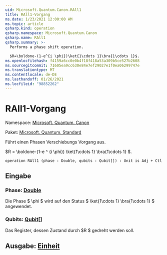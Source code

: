 ```yaml
---
uid: Microsoft.Quantum.Canon.RAll1
title: RAll1-Vorgang
ms.date: 1/23/2021 12:00:00 AM
ms.topic: article
qsharp.kind: operation
qsharp.namespace: Microsoft.Quantum.Canon
qsharp.name: RAll1
qsharp.summary: >-
  Performs a phase shift operation.

  $R=\boldone-(1-e^{i \phi})\ket{1\cdots 1}\bra{1\cdots 1}$.
ms.openlocfilehash: f4159a6cc0e0b4f18f418a53a309b5ce527b2608
ms.sourcegitcommit: 71605ea9cc630e84e7ef29027e1f0ea06299747e
ms.translationtype: MT
ms.contentlocale: de-DE
ms.lasthandoff: 01/26/2021
ms.locfileid: "98852262"
---
```

# <a name="rall1-operation"></a>RAll1-Vorgang

Namespace: [Microsoft. Quantum. Canon](xref:Microsoft.Quantum.Canon)

Paket: [Microsoft. Quantum. Standard](https://nuget.org/packages/Microsoft.Quantum.Standard)


Führt einen Phasen Verschiebungs Vorgang aus.

$R = \boldone-(1-e ^ {i \phi}) \ket{1\cdots 1} \bra{1\cdots 1} $.

```qsharp
operation RAll1 (phase : Double, qubits : Qubit[]) : Unit is Adj + Ctl
```


## <a name="input"></a>Eingabe

### <a name="phase--double"></a>Phase: [Double](xref:microsoft.quantum.lang-ref.double)

Die Phase $ \phi $ wird auf den Status $ \ket{1\cdots 1} \bra{1\cdots 1} $ angewendet.


### <a name="qubits--qubit"></a>Qubits: [Qubit](xref:microsoft.quantum.lang-ref.qubit)[]

Das Register, dessen Zustand durch $R $ gedreht werden soll.



## <a name="output--unit"></a>Ausgabe: [Einheit](xref:microsoft.quantum.lang-ref.unit)

